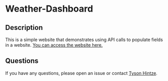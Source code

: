 # Weather-Dashboard

## Description

This is a simple website that demonstrates using API calls to populate fields in a website. [You can access the website here.](https://hintzetyson.github.io/Weather-Dashboard/)

## Questions

If you have any questions, please open an issue or contact [Tyson Hintze](https://github.com/hintzetyson).